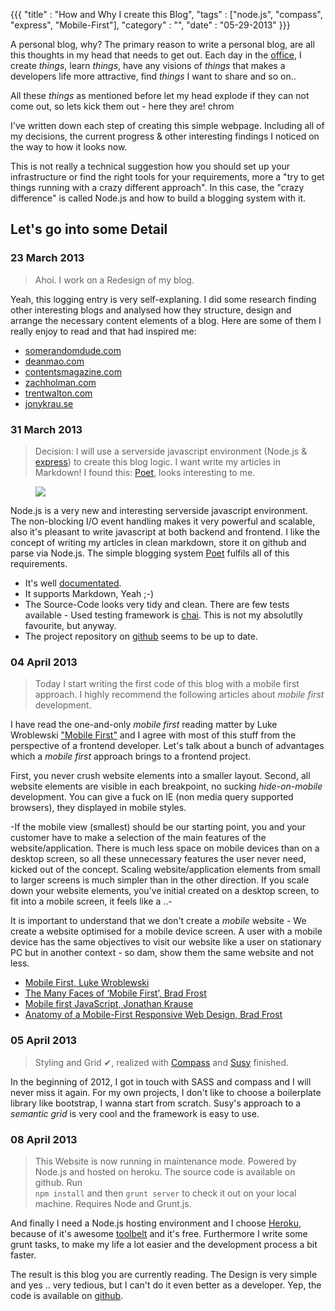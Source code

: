 {{{
    "title"    : "How and Why I create this Blog",
    "tags"     : ["node.js", "compass", "express", "Mobile-First"],
    "category" : "",
    "date"     : "05-29-2013"
}}}

A personal blog, why? The primary reason to write a personal blog, are all this thoughts in my head that needs to get out. Each day in the [office](http://nexum.de), I create *things*, learn *things*, have any visions of *things* that makes a developers life more attractive, find *things* I want to share and so on..

<!--more-->

All these *things* as mentioned before let my head explode if they can not come out, so lets kick them out - here they are!
chrom

I've written down each step of creating this simple webpage. Including all of my decisions, the current progress & other interesting findings I noticed on the way to how it looks now.

This is not really a technical suggestion how you should set up  your infrastructure or find the right tools for your requirements, more a "try to get things running with a crazy different approach". In this case, the "crazy difference" is called Node.js and how to build a blogging system with it.

## Let's go into some Detail

### 23 March 2013

> Ahoi. I work on a Redesign of my blog.

Yeah, this logging entry is very self-explaning. I did some research finding other interesting blogs and analysed how they structure, design and arrange the necessary content elements of a blog. Here are some of them I really enjoy to read and that had inspired me:

* [somerandomdude.com](http://somerandomdude.com/)
* [deanmao.com](http://www.deanmao.com/)
* [contentsmagazine.com](http://contentsmagazine.com/)
* [zachholman.com](http://zachholman.com/)
* [trentwalton.com](http://trentwalton.com/category/articles)
* [jonykrau.se](http://jonykrau.se/)

### 31 March 2013

> Decision: I will use a serverside javascript environment (Node.js & [express](http://expressjs.com/)) to create this blog logic. I want write my articles in Markdown! I found this: [Poet](http://jsantell.github.com/poet/), looks interesting to me.

<div class="text-image-block">
	<figure class="pull-right">
		<img src="/gfx/poet.png">
	</figure>

Node.js is a very new and interesting serverside javascript environment. The non-blocking I/O event handling makes it very powerful and scalable, also it's pleasant to write javascript at both backend and frontend. I like the concept of writing my articles in clean markdown, store it on github and parse via Node.js. The simple blogging system [Poet](http://jsantell.github.com/poet/) fulfils all of this requirements.
</div>

- It's well [documentated](http://jsantell.github.io/poet/).
- It supports Markdown, Yeah ;-)
- The Source-Code looks very tidy and clean. There are few tests available - Used testing framework is [chai](http://chaijs.com/). This is not my absolutlly favourite, but anyway.
- The project repository on <a href="https://github.com/jsantell/poet" class="ico-github icon"> github</a> seems to be up to date.

### 04 April 2013

> Today I start writing the first code of this blog with a mobile first approach. I highly recommend the following articles about *mobile first* development.

I have read the one-and-only *mobile first* reading matter by Luke Wroblewski ["Mobile First"](http://www.lukew.com/resources/mobile_first.asp) and I agree with most of this stuff from the perspective of a frontend developer. Let's talk about a bunch of  advantages which a *mobile first* approach brings to a frontend project.

First, you never crush website elements into a smaller layout.
Second, all website elements are visible in each breakpoint, no sucking *hide-on-mobile* development.
You can give a fuck on IE (non media query supported browsers), they displayed in mobile styles.

-If the mobile view (smallest) should be our starting point, you and your customer have to make a selection of the main features of the website/application. There is much less space on mobile devices than on a desktop screen, so all these unnecessary features the user never need, kicked out of the concept. Scaling website/application elements from small to larger screens is much simpler than in the other direction. If you scale down your website elements, you've initial created on a desktop screen, to fit into a mobile screen, it feels like a ..-

It is important to understand that we don't create a *mobile* website - We create a website optimised for a mobile device screen. A user with a mobile device has the same objectives to visit our website like a user on stationary PC but in another context - so dam, show them the same website and not less.

- [Mobile First, Luke Wroblewski](http://www.lukew.com/resources/mobile_first.asp)
- [The Many Faces of ‘Mobile First’, Brad Frost](http://bradfrostweb.com/blog/mobile/the-many-faces-of-mobile-first/)
- [Mobile first JavaScript, Jonathan Krause](http://jonykrau.se/posts/mobile-first-javascript")
- [Anatomy of a Mobile-First Responsive Web Design, Brad Frost](http://bradfrostweb.com/blog/mobile/anatomy-of-a-mobile-first-responsive-web-design/")

### 05 April 2013

> Styling and Grid &#10004;, realized with [Compass](http://compass-style.org/) and [Susy](http://susy.oddbird.net/) finished.

In the beginning of 2012, I got in touch with SASS and compass and I will never miss it again. For my own projects, I don't like to choose a boilerplate library like bootstrap, I wanna start from scratch. Susy's approach to a *semantic grid* is very cool and the framework is easy to use.

### 08 April 2013

> This Website is now running in maintenance mode. Powered by Node.js and hosted on heroku. The source code is available on github. Run <code> npm install</code> and then <code>grunt server</code> to check it out on your local machine. Requires Node and Grunt.js.

And finally I need a Node.js hosting environment and I choose [Heroku](https://heroku.com/), because of it's awesome [toolbelt](https://toolbelt.heroku.com/) and it's free.
Furthermore I write some grunt tasks, to make my life a lot easier and the development process a bit faster.

The result is this blog you are currently reading. The Design is very simple and yes .. very tedious, but I can't do it even better as a developer. Yep, the code is available on <a href="http://github.com/ixisio/andreasklein_org" class="ico-github icon"> github</a>.
